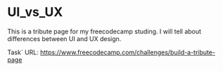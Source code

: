 # UI_vs_UX
This is a tribute page for my freecodecamp studing. I will tell about differences between UI and UX design.

Task` URL: https://www.freecodecamp.com/challenges/build-a-tribute-page
